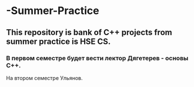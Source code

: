 # -Summer-Practice
## This repository is bank of C++ projects from summer practice is HSE CS.
### В первом семестре будет вести лектор Дягетерев - основы C++.
На втором семестре Ульянов.

